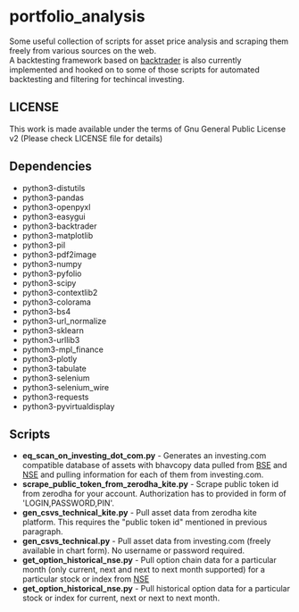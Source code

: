 # portfolio_analysis
Some useful collection of scripts for asset price analysis and scraping them freely from various sources on the web.<br> A backtesting framework based on [backtrader](https://www.backtrader.com/) is also currently implemented and hooked on to some of those scripts for automated backtesting and filtering for techincal investing.

## LICENSE
This work is made available under the terms of Gnu General Public License v2 (Please check LICENSE file for details)

## Dependencies
- python3-distutils
- python3-pandas
- python3-openpyxl
- python3-easygui
- python3-backtrader
- python3-matplotlib
- python3-pil
- python3-pdf2image
- python3-numpy
- python3-pyfolio
- python3-scipy
- python3-contextlib2
- python3-colorama
- python3-bs4
- python3-url_normalize
- python3-sklearn
- python3-urllib3
- pythom3-mpl_finance
- python3-plotly
- python3-tabulate
- python3-selenium
- python3-selenium_wire
- python3-requests
- python3-pyvirtualdisplay

## Scripts
* **eq_scan_on_investing_dot_com.py** - Generates an investing.com compatible database of assets with bhavcopy data pulled from [BSE](https://www.bseindia.com) and [NSE](https://www.nseindia.com) and pulling information for each of them from investing.com.
* **scrape_public_token_from_zerodha_kite.py** - Scrape public token id from zerodha for your account. Authorization has to provided in form of 'LOGIN,PASSWORD,PIN'.
* **gen_csvs_technical_kite.py** - Pull asset data from zerodha kite platform. This requires the "public token id" mentioned in previous paragraph.
* **gen_csvs_technical.py** - Pull asset data from investing.com (freely available in chart form). No username or password required.
* **get_option_historical_nse.py** - Pull option chain data for a particular month (only current, next and next to next month supported) for a particular stock or index from [NSE](https://www.nseindia.com)
* **get_option_historical_nse.py** - Pull historical option data for a particular stock or index for current, next or next to next month.
